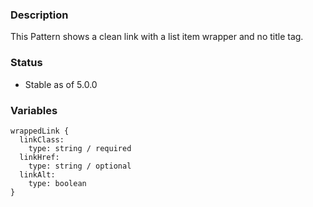 ### Description
This Pattern shows a clean link with a list item wrapper and no title tag.

### Status
* Stable as of 5.0.0

### Variables
~~~
wrappedLink {
  linkClass:
    type: string / required
  linkHref:
    type: string / optional
  linkAlt:
    type: boolean
}
~~~
